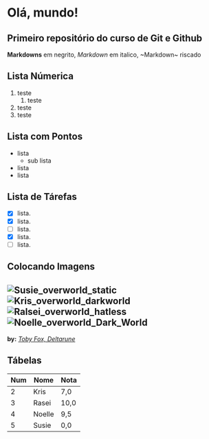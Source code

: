 # Olá, mundo!
 Primeiro repositório do curso de Git e Github
 ---
 **Markdowns** em negrito, _Markdown_ em italico, ~Markdown~ riscado
 
 ## Lista Númerica 
 
  1. teste
     1. teste
  3. teste
  4. teste
     
 ## Lista com Pontos
  * lista
      * sub lista
  * lista
  * lista


 ## Lista de Tárefas

  - [x] lista.
  - [x] lista.
  - [ ] lista.
  - [x] lista.
  - [ ] lista.
   
## Colocando Imagens
![Susie_overworld_static](https://github.com/user-attachments/assets/46b2f0bb-16e9-469f-af22-fc32020c09a4)
![Kris_overworld_darkworld](https://github.com/user-attachments/assets/4a75801f-de01-42c3-a3bd-212a0a340816)
![Ralsei_overworld_hatless](https://github.com/user-attachments/assets/43cac298-1f07-4b03-afaf-cda20462202d)
![Noelle_overworld_Dark_World](https://github.com/user-attachments/assets/69cedfe7-591d-49e5-8833-e3eddbba4a3a)
---
**by:** [_Toby Fox, Deltarune_](https://deltarune.com/)
## Tábelas
Num | Nome | Nota
--- | --- | ---
2 | Kris | 7,0
3 | Rasei | 10,0
4 | Noelle | 9,5
5 | Susie | 0,0

